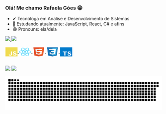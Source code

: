### Olá! Me chamo Rafaela Góes 😁

- ✔ Tecnóloga em Analise e Desenvolvimento de Sistemas
- 🌱 Estudando atualmente: JavaScript, React, C# e afins
- 😄 Pronouns: ela/dela


<div>
  <a href="https://github.com/goesrafa">
  <img height="180em" src="https://github-readme-stats.vercel.app/api?username=goesrafa&show_icons=true&theme=dracula&include_all_commits=true&count_private=true"/>
  <img height="180em" src="https://github-readme-stats.vercel.app/api/top-langs/?username=goesrafa&layout=compact&langs_count=7&theme=dracula"/>
</div>
  
  <div style="display: inline_block"><br>
  <img align="center" alt="Js" height="30" width="40" src="https://raw.githubusercontent.com/devicons/devicon/master/icons/javascript/javascript-plain.svg">
  <img align="center" alt="React" height="30" width="40" src="https://raw.githubusercontent.com/devicons/devicon/master/icons/react/react-original.svg">
  <img align="center" alt="HTML" height="30" width="40" src="https://raw.githubusercontent.com/devicons/devicon/master/icons/html5/html5-original.svg">
  <img align="center" alt="CSS" height="30" width="40" src="https://raw.githubusercontent.com/devicons/devicon/master/icons/css3/css3-original.svg">
  <img align="center" alt="Ts" height="30" width="40" src="https://raw.githubusercontent.com/devicons/devicon/master/icons/typescript/typescript-plain.svg">
</div>
  
  ##
  
  <div>
    <a href="https://www.instagram.com/rafagoes20/" target="_blank"><img src="https://img.shields.io/badge/-Instagram-%23E4405F?style=for-the-badge&logo=instagram&logoColor=white" target="_blank"></a>
     <a href="https://www.linkedin.com/in/rafaela-góes-975982140/" target="_blank"><img src="https://img.shields.io/badge/-LinkedIn-%230077B5?style=for-the-badge&logo=linkedin&logoColor=white" target="_blank"></a> 
  </div>

  ![Snake animation](https://github.com/goesrafa/goesrafa/blob/output/github-contribution-grid-snake.svg)
 
